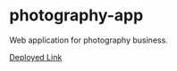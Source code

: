 # photography-app
<p>Web application for photography business.</p>
<a href="https://ktkyletran.github.io/photography-app/">Deployed Link</a>
